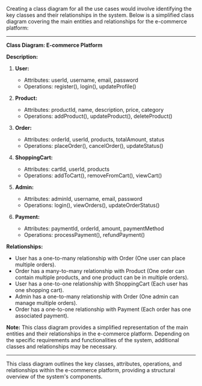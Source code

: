 Creating a class diagram for all the use cases would involve identifying the key classes and their relationships in the system. Below is a simplified class diagram covering the main entities and relationships for the e-commerce platform:

---

**Class Diagram: E-commerce Platform**


**Description:**

1. **User:**
   - Attributes: userId, username, email, password
   - Operations: register(), login(), updateProfile()

2. **Product:**
   - Attributes: productId, name, description, price, category
   - Operations: addProduct(), updateProduct(), deleteProduct()

3. **Order:**
   - Attributes: orderId, userId, products, totalAmount, status
   - Operations: placeOrder(), cancelOrder(), updateStatus()

4. **ShoppingCart:**
   - Attributes: cartId, userId, products
   - Operations: addToCart(), removeFromCart(), viewCart()

5. **Admin:**
   - Attributes: adminId, username, email, password
   - Operations: login(), viewOrders(), updateOrderStatus()

6. **Payment:**
   - Attributes: paymentId, orderId, amount, paymentMethod
   - Operations: processPayment(), refundPayment()

**Relationships:**
- User has a one-to-many relationship with Order (One user can place multiple orders).
- Order has a many-to-many relationship with Product (One order can contain multiple products, and one product can be in multiple orders).
- User has a one-to-one relationship with ShoppingCart (Each user has one shopping cart).
- Admin has a one-to-many relationship with Order (One admin can manage multiple orders).
- Order has a one-to-one relationship with Payment (Each order has one associated payment).

**Note:** This class diagram provides a simplified representation of the main entities and their relationships in the e-commerce platform. Depending on the specific requirements and functionalities of the system, additional classes and relationships may be necessary.

---

This class diagram outlines the key classes, attributes, operations, and relationships within the e-commerce platform, providing a structural overview of the system's components.